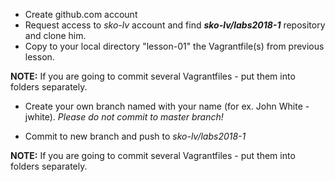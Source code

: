 * Create github.com account
* Request access to *sko-lv* account and find   **_sko-lv/labs2018-1_**  repository and clone him.
* Copy to your local directory "lesson-01" the Vagrantfile(s) from previous lesson. 

**NOTE:** If you are going to commit several Vagrantfiles - put them into folders separately.
* Create your own branch named with your name (for ex. John White - jwhite). 
  _Please do not commit to master branch!_

* Commit to new branch and push to  *sko-lv/labs2018-1* 

**NOTE:** If you are going to commit several Vagrantfiles - put them into folders separately.
          
